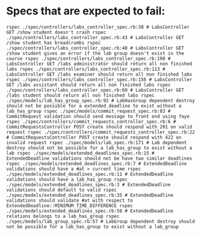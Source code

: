 # Specs that are expected to fail:
`
rspec ./spec/controllers/labs_controller_spec.rb:38 # LabsController GET /show student doesn't crash
rspec ./spec/controllers/labs_controller_spec.rb:43 # LabsController GET /show student has breadcrumbs
rspec ./spec/controllers/labs_controller_spec.rb:48 # LabsController GET /show student gives an error if the lab group doesn't exist in the course
rspec ./spec/controllers/labs_controller_spec.rb:198 # LabsController GET /labs administrator should return all non finished labs
rspec ./spec/controllers/labs_controller_spec.rb:113 # LabsController GET /labs examiner should return all non finished labs
rspec ./spec/controllers/labs_controller_spec.rb:156 # LabsController GET /labs assistant should return all non finished labs
rspec ./spec/controllers/labs_controller_spec.rb:60 # LabsController GET /labs student should return all non finished labs
rspec ./spec/models/lab_has_group_spec.rb:92 # LabHasGroup dependent destroy should not be possible for a extended_deadline to exist without a lab_has_group
rspec ./spec/models/commit_request_spec.rb:83 # CommitRequest validation should send message to front end using faye
rspec ./spec/controllers/commit_requests_controller_spec.rb:6 # CommitRequestsController POST create should respond with 201 on valid request
rspec ./spec/controllers/commit_requests_controller_spec.rb:22 # CommitRequestsController POST create should respond with 422 on invalid request
rspec ./spec/models/lab_spec.rb:171 # Lab dependent destroy should not be possible for a lab_has_group to exist without a lab
rspec ./spec/models/extended_deadlines_spec.rb:15 # ExtendedDeadline validations should not be have two similar deadlines
rspec ./spec/models/extended_deadlines_spec.rb:7 # ExtendedDeadline validations should have a #at > current time
rspec ./spec/models/extended_deadlines_spec.rb:11 # ExtendedDeadline validations should have a lab_has_group
rspec ./spec/models/extended_deadlines_spec.rb:3 # ExtendedDeadline validations should default to valid
rspec ./spec/models/extended_deadlines_spec.rb:35 # ExtendedDeadline validations should validate #at with respect to ExtendedDeadline::MINIMUM_TIME_DIFFERENCE
rspec ./spec/models/extended_deadlines_spec.rb:58 # ExtendedDeadline relations belongs to a lab_has_group
rspec ./spec/models/lab_group_spec.rb:57 # LabGroup dependent destroy should not be possible for a lab_has_group to exist without a lab_group
`

